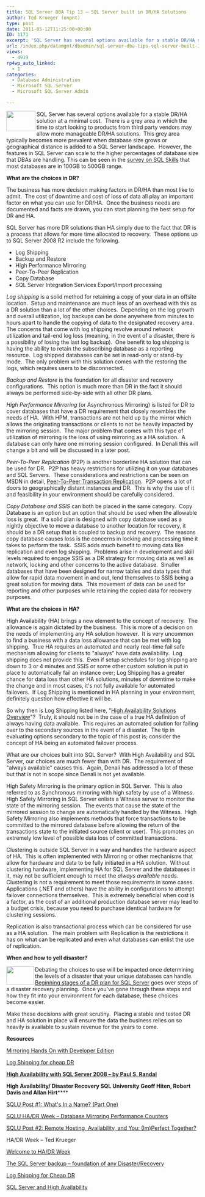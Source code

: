 ```yaml
---
title: SQL Server DBA Tip 13 – SQL Server built in DR/HA Solutions
author: Ted Krueger (onpnt)
type: post
date: 2011-05-12T11:25:00+00:00
ID: 1171
excerpt: 'SQL Server has several options available for a stable DR/HA solution at a minimal cost.  There is a grey area in which the time to start looking to products from third party vendors may allow more manageable DR/HA solutions.  This grey area typically be&hellip;'
url: /index.php/datamgmt/dbadmin/sql-server-dba-tips-sql-server-built-in-dr-ha/
views:
  - 4919
rp4wp_auto_linked:
  - 1
categories:
  - Database Administration
  - Microsoft SQL Server
  - Microsoft SQL Server Admin

---
```

<div class="image_block">
  <a href="/media/blogs/DataMgmt/-56.png?mtime=1305135956"><img src="/wp-content/uploads/blogs/DataMgmt/-56.png?mtime=1305135956" alt="" width="76" height="53" align="left" /></a>
</div>

SQL Server has several options available for a stable DR/HA solution at a minimal cost.  There is a grey area in which the time to start looking to products from third party vendors may allow more manageable DR/HA solutions.  This grey area typically becomes more prevalent when database size grows or geographical distance is added to a SQL Server landscape.  However, the features in SQL Server can scale to the higher percentages of database size that DBAs are handling. This can be seen in the [survey on SQL Skills][1] that most databases are in 100GB to 500GB range.

**What are the choices in DR?**

The business has more decision making factors in DR/HA than most like to admit.  The cost of downtime and cost of loss of data all play an important factor on what you can use for DR/HA.  Once the business needs are documented and facts are drawn, you can start planning the best setup for DR and HA.

SQL Server has more DR solutions than HA simply due to the fact that DR is a process that allows for more time allocated to recovery.  These options up to SQL Server 2008 R2 include the following.

  * Log Shipping
  * Backup and Restore
  * High Performance Mirroring
  * Peer-To-Peer Replication
  * Copy Database
  * SQL Server Integration Services Export/Import processing

_Log shipping_ is a solid method for retaining a copy of your data in an offsite location.  Setup and maintenance are much less of an overhead with this as a DR solution than a lot of the other choices.  Depending on the log growth and overall utilization, log backups can be done anywhere from minutes to hours apart to handle the copying of data to the designated recovery area.  The concerns that come with log shipping revolve around network utilization and tail-end log loss (meaning, in the event of a disaster, there is a possibility of losing the last log backup).  One benefit to log shipping is having the ability to retain the subscribing database as a reporting resource.  Log shipped databases can be set in read-only or stand-by mode.  The only problem with this solution comes with the restoring the logs, which requires users to be disconnected. 

_Backup and Restore_ is the foundation for all disaster and recovery configurations.  This option is much more than DR in the fact it should always be performed side-by-side with all other DR plans. 

_High Performance Mirroring_ (or Asynchronous Mirroring) is listed for DR to cover databases that have a DR requirement that closely resembles the needs of HA.  With HPM, transactions are not held up by the mirror which allows the originating transactions or clients to not be heavily impacted by the mirroring session.  The major problem that comes with this type of utilization of mirroring is the loss of using mirroring as a HA solution.  A database can only have one mirroring session configured.  In Denali this will change a bit and will be discussed in a later post. 

_Peer-To-Peer Replication_ (P2P) is another borderline HA solution that can be used for DR.  P2P has heavy restrictions for utilizing it on your databases and SQL Servers.  These considerations and restrictions can be seen on MSDN in detail, [Peer-To-Peer Transaction Replication][2].  P2P opens a lot of doors to geographically distant instances and DR.  This is why the use of it and feasibility in your environment should be carefully considered.

_Copy Database and SSIS_ can both be placed in the same category.  Copy Database is an option but an option that should be used when the allowable loss is great.  If a solid plan is designed with copy database used as a nightly objective to move a database to another location for recovery, it should be a DR setup that is coupled to backup and recovery.  The reasons copy database causes loss is the concerns in locking and processing time it takes to perform the task.  SSIS adds much benefit to moving data like replication and even log shipping.  Problems arise in development and skill levels required to engage SSIS as a DR strategy for moving data as well as network, locking and other concerns to the active database.  Smaller databases that have been designed for narrow tables and data types that allow for rapid data movement in and out, lend themselves to SSIS being a great solution for moving data.  This movement of data can be used for reporting and other purposes while retaining the copied data for recovery purposes.  

**What are the choices in HA?**

High Availability (HA) brings a new element to the concept of recovery.  The allowance is again dictated by the business.  This is more of a decision on the needs of implementing any HA solution however.  It is very uncommon to find a business with a data loss allowance that can be met with log shipping.  True HA requires an automated and nearly real-time fail safe mechanism allowing for clients to "always" have data availability.  Log shipping does not provide this.  Even if setup schedules for log shipping are down to 3 or 4 minutes and SSIS or some other custom solution is put in place to automatically fail an instance over; Log Shipping has a greater chance for data loss than other HA solutions, minutes of downtime to make the change and in most cases, it's not fully available for automated failovers.  If Log Shipping is mentioned in HA planning in your environment, definitely question how effective it will be.

So why then is Log Shipping listed here, "[High Availability Solutions Overview][3]"?  Truly, it should not be in the case of a true HA definition of always having data available.  This requires an automated solution for failing over to the secondary sources in the event of a disaster.  The tip in evaluating options secondary to the topic of this post is; consider the concept of HA being an automated failover process.

What are our choices built into SQL Server?  With High Availability and SQL Server, our choices are much fewer than with DR.  The requirement of "always available" causes this.  Again, Denali has addressed a lot of these but that is not in scope since Denali is not yet available. 

High Safety Mirroring is the primary option in SQL Server.  This is also referred to as Synchronous mirroring with high safety by use of a Witness.  High Safety Mirroring in SQL Server enlists a Witness server to monitor the state of the mirroring session.  The events that cause the state of the mirrored session to change are automatically handled by the Witness.  High Safety Mirroring also implements methods that force transactions to be committed to the mirrored database before allowing the return of the transactions state to the initiated source (client or user).  This promotes an extremely low level of possible data loss of committed transactions. 

Clustering is outside SQL Server in a way and handles the hardware aspect of HA.  This is often implemented with Mirroring or other mechanisms that allow for hardware and data to be fully initiated in a HA solution.  Without clustering hardware, implementing HA for SQL Server and the databases in it, may not be sufficient enough to meet the _always available_ needs.  Clustering is not a requirement to meet those requirements in some cases.  Applications (.NET and others) have the ability in configurations to attempt failover connections themselves.  This is extremely beneficial when cost is a factor, as the cost of an additional production database server may lead to a budget crisis, because you need to purchase identical hardware for clustering sessions. 

Replication is also transactional process which can be considered for use as a HA solution.  The main problem with Replication is the restrictions it has on what can be replicated and even what databases can enlist the use of replication. 

**When and how to yell disaster?**

<div class="image_block">
  <a href="/media/blogs/DataMgmt/-57.png?mtime=1305135956"><img src="/wp-content/uploads/blogs/DataMgmt/-57.png?mtime=1305135956" alt="" width="72" height="48" align="left" /></a>
</div>

Debating the choices to use will be impacted once determining the levels of a disaster that your unique databases can handle.  [Beginning stages of a DR plan for SQL Server][4] goes over steps of a disaster recovery planning.  Once you've gone through these steps and how they fit into your environment for each database, these choices become easier. 

Make these decisions with great scrutiny.  Placing a stable and tested DR and HA solution in place will ensure the data the business relies on so heavily is available to sustain revenue for the years to come. 

**Resources**

[Mirroring Hands On with Developer Edition][5]

[Log Shipping for cheap DR][6]

**[High Availability with SQL Server 2008 – by Paul S. Randal][7]**

**High Availability/ Disaster Recovery SQL University Geoff Hiten, Robert Davis and Allan Hirt******

[SQLU Post #1: What's In a Name? (Part One)][8]

[SQLU HA/DR Week – Database Mirroring Performance Counters][9]

[SQLU Post #2: Remote Hosting, Availability, and You: (Im)Perfect Together?][10]

HA/DR Week – Ted Krueger

[Welcome to HA/DR Week][11]

[The SQL Server backup – foundation of any Disaster/Recovery][12]

[Log Shipping for Cheap DR][13]

[SQL Server and High Availability][14]

 [1]: http://www.sqlskills.com/BLOGS/PAUL/post/Bigger-is-better.aspx
 [2]: http://technet.microsoft.com/en-us/library/ms151196.aspx
 [3]: http://msdn.microsoft.com/en-us/library/ms190202.aspx
 [4]: /index.php/DataMgmt/DBAdmin/beginning-stages-of-a-dr-plan-for-sql-se
 [5]: /index.php/All/?p=839
 [6]: /index.php/All/?p=871
 [7]: http://msdn.microsoft.com/en-us/library/ee523927.aspx
 [8]: http://sqlha.com/blog/2011/04/18/sqlu-post-1-whats-in-a-name-part-one/
 [9]: http://www.sqlsoldier.com/wp/sqlserver/databasemirroringperformancecounters
 [10]: http://sqlha.com/blog/2011/04/24/sqlu-post-2-remote-hosting-availability-and-you-imperfect-together/
 [11]: /index.php/DataMgmt/?p=863
 [12]: /index.php/DataMgmt/DBAdmin/the-sql-server-backup-foundation-of-any
 [13]: /index.php/DataMgmt/DBAdmin/log-ship-to-dr-sqlu
 [14]: /index.php/DataMgmt/DBAdmin/sql-server-high-availability